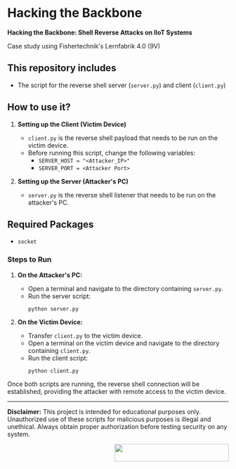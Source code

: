 # Hacking the Backbone

**Hacking the Backbone: Shell Reverse Attacks on IIoT Systems**

Case study using Fishertechnik's Lernfabrik 4.0 (9V)

## This repository includes
- The script for the reverse shell server (`server.py`) and client (`client.py`)

## How to use it?

1. **Setting up the Client (Victim Device)**
   - `client.py` is the reverse shell payload that needs to be run on the victim device.
   - Before running this script, change the following variables:
     - `SERVER_HOST = "<Attacker_IP>"`
     - `SERVER_PORT = <Attacker Port>`

2. **Setting up the Server (Attacker's PC)**
   - `server.py` is the reverse shell listener that needs to be run on the attacker's PC.

## Required Packages
- `socket`

### Steps to Run

1. **On the Attacker's PC:**
   - Open a terminal and navigate to the directory containing `server.py`.
   - Run the server script:
     ```
     python server.py
     ```

2. **On the Victim Device:**
   - Transfer `client.py` to the victim device.
   - Open a terminal on the victim device and navigate to the directory containing `client.py`.
   - Run the client script:
     ```
     python client.py
     ```

Once both scripts are running, the reverse shell connection will be established, providing the attacker with remote access to the victim device.

---

**Disclaimer:** This project is intended for educational purposes only. Unauthorized use of these scripts for malicious purposes is illegal and unethical. Always obtain proper authorization before testing security on any system.




<img src="https://github.com/rnrn0909/beyondthelens/assets/57967202/236eb741-b6dc-4f8a-89b1-ebfc66ee2a2e" align="right" width="260" height="40">
